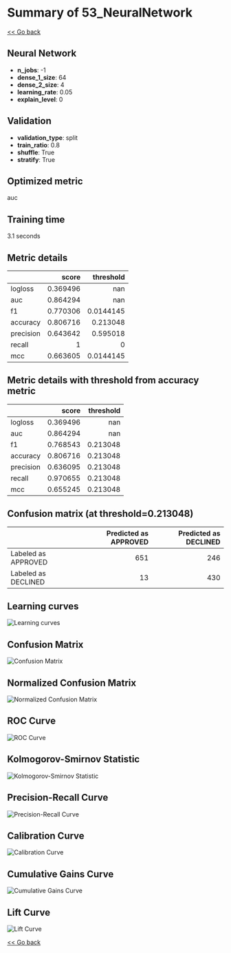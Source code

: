 # Summary of 53_NeuralNetwork

[<< Go back](../README.md)


## Neural Network
- **n_jobs**: -1
- **dense_1_size**: 64
- **dense_2_size**: 4
- **learning_rate**: 0.05
- **explain_level**: 0

## Validation
 - **validation_type**: split
 - **train_ratio**: 0.8
 - **shuffle**: True
 - **stratify**: True

## Optimized metric
auc

## Training time

3.1 seconds

## Metric details
|           |    score |   threshold |
|:----------|---------:|------------:|
| logloss   | 0.369496 | nan         |
| auc       | 0.864294 | nan         |
| f1        | 0.770306 |   0.0144145 |
| accuracy  | 0.806716 |   0.213048  |
| precision | 0.643642 |   0.595018  |
| recall    | 1        |   0         |
| mcc       | 0.663605 |   0.0144145 |


## Metric details with threshold from accuracy metric
|           |    score |   threshold |
|:----------|---------:|------------:|
| logloss   | 0.369496 |  nan        |
| auc       | 0.864294 |  nan        |
| f1        | 0.768543 |    0.213048 |
| accuracy  | 0.806716 |    0.213048 |
| precision | 0.636095 |    0.213048 |
| recall    | 0.970655 |    0.213048 |
| mcc       | 0.655245 |    0.213048 |


## Confusion matrix (at threshold=0.213048)
|                     |   Predicted as APPROVED |   Predicted as DECLINED |
|:--------------------|------------------------:|------------------------:|
| Labeled as APPROVED |                     651 |                     246 |
| Labeled as DECLINED |                      13 |                     430 |

## Learning curves
![Learning curves](learning_curves.png)
## Confusion Matrix

![Confusion Matrix](confusion_matrix.png)


## Normalized Confusion Matrix

![Normalized Confusion Matrix](confusion_matrix_normalized.png)


## ROC Curve

![ROC Curve](roc_curve.png)


## Kolmogorov-Smirnov Statistic

![Kolmogorov-Smirnov Statistic](ks_statistic.png)


## Precision-Recall Curve

![Precision-Recall Curve](precision_recall_curve.png)


## Calibration Curve

![Calibration Curve](calibration_curve_curve.png)


## Cumulative Gains Curve

![Cumulative Gains Curve](cumulative_gains_curve.png)


## Lift Curve

![Lift Curve](lift_curve.png)



[<< Go back](../README.md)
